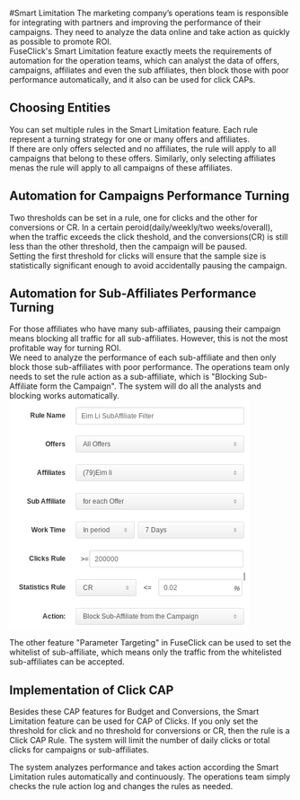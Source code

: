#Smart Limitation
The marketing company’s operations team is responsible for integrating with partners and improving the performance of their campaigns. They need to analyze the data online and take action as quickly as possible to promote ROI.    
FuseClick's Smart Limitation feature exactly meets the requirements of automation for the operation teams, which can analyst the data of offers, campaigns, affiliates and even the sub affiliates, then block those with poor performance automatically, and it also can be used for click CAPs. 

## Choosing Entities
You can set multiple rules in the Smart Limitation feature. Each rule represent a turning strategy for one or many offers and affiliates.  
If there are only offers selected and no affiliates, the rule will apply to all campaigns that belong to these offers. Similarly, only selecting affiliates menas  the rule will apply to all campaigns of these affiliates.

## Automation for Campaigns Performance Turning 
Two thresholds can be set in a rule, one for clicks and the other for conversions or CR. In a certain peroid(daily/weekly/two weeks/overall), when the traffic exceeds the click theshold, and the conversions(CR) is still less than the other threshold, then the campaign will be paused.  
Setting the first threshold for clicks will ensure that the sample size is statistically significant enough to avoid accidentally pausing the campaign.

## Automation for Sub-Affiliates Performance Turning
For those affiliates who have many sub-affiliates, pausing their campaign means blocking all traffic for all sub-affiliates. However, this is not the most profitable way for turning ROI.   
We need to analyze the performance of each sub-affiliate and then only block those sub-affiliates with poor performance. The operations team only needs to set the rule action as a sub-affiliate, which is "Blocking Sub-Affiliate form the Campaign". The system will do all the analysts and blocking works automatically.
![smart_limitation_sub_affiliate_rule](../image/smart_limitation_sub_affiliate_rule.png)

The other feature "Parameter Targeting" in FuseClick can be used to set the whitelist of sub-affiliate, which means only the traffic from the whitelisted sub-affiliates can be accepted.

## Implementation of Click CAP
Besides these CAP features for Budget and Conversions, the Smart Limitation feature can be used for CAP of Clicks. 
If you only set the threshold for click and no threshold for conversions or CR,  then the rule is a Click CAP Rule. The system will limit the number of daily clicks or total clicks for campaigns or sub-affiliates.

The system analyzes performance and takes action according the Smart Limitation rules automatically and continuously. The operations team simply checks the rule action log and changes the rules as needed.